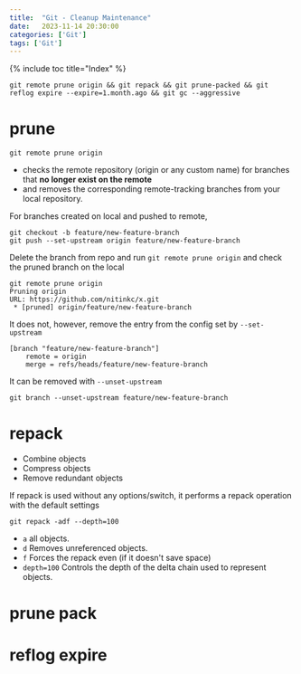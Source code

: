 ```yaml
---
title:  "Git - Cleanup Maintenance"
date:   2023-11-14 20:30:00
categories: ['Git']
tags: ['Git']
---
```

{% include toc title="Index" %}

```shell
git remote prune origin && git repack && git prune-packed && git reflog expire --expire=1.month.ago && git gc --aggressive
```

# prune
`git remote prune origin`
- checks the remote repository (origin or any custom name) for branches that **no longer exist on the remote**
- and removes the corresponding remote-tracking branches from your local repository.

For branches created on local and pushed to remote,
```shell
git checkout -b feature/new-feature-branch
git push --set-upstream origin feature/new-feature-branch
```

Delete the branch from repo and run `git remote prune origin` and check the pruned branch on the local

```shell
git remote prune origin
Pruning origin
URL: https://github.com/nitinkc/x.git
 * [pruned] origin/feature/new-feature-branch
```

It does not, however, remove the entry from the config set by `--set-upstream`
```editorconfig
[branch "feature/new-feature-branch"]
	remote = origin
	merge = refs/heads/feature/new-feature-branch
```
It can be removed with `--unset-upstream`
```shell
git branch --unset-upstream feature/new-feature-branch
```

# repack

- Combine objects
- Compress objects
- Remove redundant objects

If repack is used without any options/switch, it performs a repack operation with the default settings

```shell
git repack -adf --depth=100
```
- `a`  all objects.
- `d` Removes unreferenced objects.
- `f` Forces the repack even (if it doesn't save space)
- `depth=100` Controls the depth of the delta chain used to represent objects.

# prune pack

# reflog expire